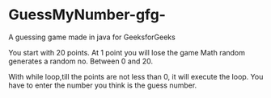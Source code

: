 
# GuessMyNumber-gfg-
A guessing game made in java for GeeksforGeeks

You start with 20 points. At 1  point you will lose the game
Math random generates a random no. Between 0 and 20.

With while loop,till the points are not less than 0, it will execute the loop. You have to enter the number you think is the guess number. 




